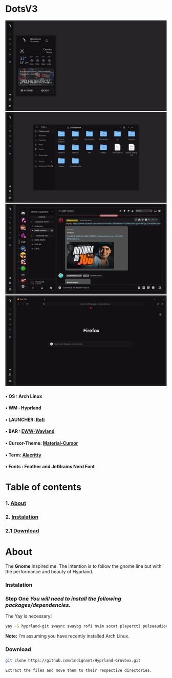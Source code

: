 <h1> DotsV3 </h1>

<img class="special-img-class" src="/Screenshot4.png"/>
<img class="special-img-class" src="/Screenshot0.png"/>
<img class="special-img-class" src="/Screenshot1.png"/>
<img class="special-img-class" src="/Screenshot2.png"/>

   <h4>• OS : Arch Linux</h4>
   <h4>• WM : <a href="https://github.com/hyprwm/Hyprland">Hyprland</a></h4>
   <h4>• LAUNCHER: <a href="https://github.com/davatorium/rofi">Rofi</a></h4>
   <h4>• BAR : <a href="https://github.com/elkowar/eww">EWW-Wayland</a></h4>
   <h4>• Cursor-Theme: <a href="https://www.gnome-look.org/p/1346778">Material-Cursor</a></h4>
   <h4>• Term: <a href="https://github.com/alacritty/alacritty">Alacritty</a></h4>
   <h4>• Fonts : Feather and JetBrains Nerd Font</h4>


# **Table of contents**

### 1. [**About**](#about)
### 2. [**Instalation**](#instalation)
### 2.1 [**Download**](#download)


# **About** 
The **Gnome** inspired me. The intention is to follow the gnome line but with the performance and beauty of Hyprland.

### **Instalation**
### Step One  *You will need to install the following packages/dependencies.*
The Yay is necessary!

```bash
yay -S hyprland-git swaync swaybg rofi nvim socat playerctl pulseaudioc xorg-xwayland
```
**Note:** I'm assuming you have recently installed Arch Linux.

### **Download**

```bash
git clone https://github.com/1ndignant/Hyprland-Gruvbox.git
```
```bash
Extract the files and move them to their respective directories.
```
